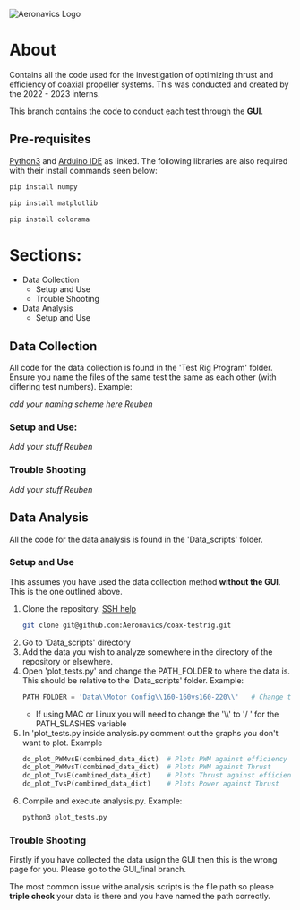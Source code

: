 ![Aeronavics Logo](https://search.therobotreport.com/wp-content/uploads/2020/07/Aeronavics-Droidworx-NZ-334637.png)

# About
Contains all the code used for the investigation of optimizing thrust and efficiency of coaxial propeller systems. This was conducted and created by the 2022 - 2023 interns.

This branch contains the code to conduct each test through the **GUI**.

## Pre-requisites
[Python3](https://www.python.org/) and [Arduino IDE](https://www.arduino.cc/en/software) as linked. The following libraries are also required with their install commands seen below:

<!-- Libraries to install -->
```bash
pip install numpy
```

```bash
pip install matplotlib
```

```bash
pip install colorama
```

# Sections:
- Data Collection
  - Setup and Use 
  - Trouble Shooting
- Data Analysis 
  - Setup and Use

## Data Collection
All code for the data collection is found in the 'Test Rig Program' folder. Ensure you name the files of the same test the same as each other (with differing test numbers). Example:

*add your naming scheme here Reuben*

### Setup and Use:

*Add your stuff Reuben*


### Trouble Shooting

*Add your stuff Reuben*
## Data Analysis

All the code for the data analysis is found in the 'Data_scripts' folder.

### Setup and Use
This assumes you have used the data collection method **without the GUI**. This is the one outlined above.
1. Clone the repository. [SSH help](https://docs.github.com/en/authentication/connecting-to-github-with-ssh/generating-a-new-ssh-key-and-adding-it-to-the-ssh-agent)
   ```bash
   git clone git@github.com:Aeronavics/coax-testrig.git
   ```
2. Go to 'Data_scripts' directory
3. Add the data you wish to analyze somewhere in the directory of the repository or elsewhere.
4. Open 'plot_tests.py' and change the PATH_FOLDER to where the data is. This should be relative to the 'Data_scripts' folder. Example:
    ```python
    PATH FOLDER = 'Data\\Motor Config\\160-160vs160-220\\'   # Change to what path your folder is in (MACS use '/')
    ```
    - If using MAC or Linux you will need to change the '\\\\' to '/ ' for the PATH_SLASHES variable
5. In 'plot_tests.py inside analysis.py comment out the graphs you don't want to plot. Example
    ```python
    do_plot_PWMvsE(combined_data_dict)  # Plots PWM against efficiency
    do_plot_PWMvsT(combined_data_dict)  # Plots PWM against Thrust
    do_plot_TvsE(combined_data_dict)    # Plots Thrust against efficiency
    do_plot_TvsP(combined_data_dict)    # Plots Power against Thrust
6. Compile and execute analysis.py. Example:
   ```bash
   python3 plot_tests.py
    ```
### Trouble Shooting

Firstly if you have collected the data usign the GUI then this is the wrong page for you. Please go to the GUI_final branch.

The most common issue withe analysis scripts is the file path so please **triple check** your data is there and you have named the path correctly.

